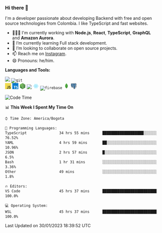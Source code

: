 ### Hi there 👋

I'm a developer passionate about developing Backend with free and open source technologies from Colombia. I like TypeScript and fast websites.

- 👨🏽‍💻 I'm currently working with **Node.js**, **React**, **TypeScript**, **GraphQL** and **Amazon Aurora**.
- 🌱 I’m currently learning Full stack development.
- 🚀 I’m looking to collaborate on open source projects.
- 📫   Reach me on [Instagram](https://instagram.com/nexckycort).
- 😄  Pronouns: he/him.

**Languages and Tools:**  

<code><img height="20"  src="https://upload.wikimedia.org/wikipedia/commons/2/2d/Visual_Studio_Code_1.18_icon.svg"></code>
<code><img src="https://www.vectorlogo.zone/logos/git-scm/git-scm-icon.svg" alt="git" height="20"/> </code>
<code><img height="20" src="https://raw.githubusercontent.com/github/explore/80688e429a7d4ef2fca1e82350fe8e3517d3494d/topics/javascript/javascript.png"></code>
<code><img height="20" src="https://raw.githubusercontent.com/github/explore/80688e429a7d4ef2fca1e82350fe8e3517d3494d/topics/typescript/typescript.png"></code>
<code><img height="20" src="https://raw.githubusercontent.com/github/explore/80688e429a7d4ef2fca1e82350fe8e3517d3494d/topics/nodejs/nodejs.png"></code>
<code><img height="20" src="https://deno.land/logo.svg"></code>
<code><img height="20" src="https://raw.githubusercontent.com/github/explore/80688e429a7d4ef2fca1e82350fe8e3517d3494d/topics/react/react.png"></code>
<code><img src="https://www.vectorlogo.zone/logos/firebase/firebase-icon.svg" alt="firebase"  height="20"/></code>
<code><img src="https://raw.githubusercontent.com/devicons/devicon/master/icons/mongodb/mongodb-original.svg"  height="20"/></code>
<code><img src="https://raw.githubusercontent.com/devicons/devicon/master/icons/postgresql/postgresql-original.svg" height="20"/></code>

<!--START_SECTION:waka-->
![Code Time](http://img.shields.io/badge/Code%20Time-2%2C785%20hrs%2056%20mins-blue)

📊 **This Week I Spent My Time On** 

```text
⌚︎ Time Zone: America/Bogota

💬 Programming Languages: 
TypeScript               34 hrs 55 mins      ███████████████████░░░░░░   76.52% 
YAML                     4 hrs 59 mins       ██░░░░░░░░░░░░░░░░░░░░░░░   10.96% 
JSON                     2 hrs 57 mins       █░░░░░░░░░░░░░░░░░░░░░░░░   6.5% 
Bash                     1 hr 31 mins        ░░░░░░░░░░░░░░░░░░░░░░░░░   3.36% 
Other                    49 mins             ░░░░░░░░░░░░░░░░░░░░░░░░░   1.8%

🔥 Editors: 
VS Code                  45 hrs 37 mins      █████████████████████████   100.0%

💻 Operating System: 
WSL                      45 hrs 37 mins      █████████████████████████   100.0%

```


 Last Updated on 30/01/2023 18:39:52 UTC
<!--END_SECTION:waka-->
